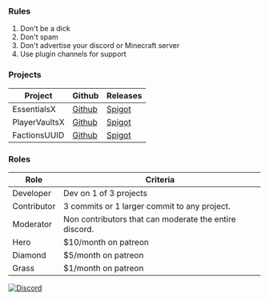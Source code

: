 ### Rules
1. Don't be a dick
2. Don't spam
3. Don't advertise your discord or Minecraft server
4. Use plugin channels for support

### Projects
| Project        | Github           | Releases |
| ------------- |-------------| -----|
| EssentialsX | [Github](https://github.com/EssentialsX/Essentials) | [Spigot](https://www.spigotmc.org/resources/essentialsx.9089/)|
| PlayerVaultsX    | [Github](https://github.com/drtshock/PlayerVaults) |[Spigot](https://www.spigotmc.org/resources/playervaultsx.51204/) |
| FactionsUUID | [Github](https://github.com/drtshock/Factions) | [Spigot](https://www.spigotmc.org/resources/factionsuuid.1035/)    |


### Roles
| Role        | Criteria  |
| ------------- | ------------- |
| Developer | Dev on 1 of 3 projects |
| Contributor | 3 commits or 1 larger commit to any project. |
| Moderator | Non contributors that can moderate the entire discord. |
| Hero | $10/month on patreon |
| Diamond | $5/month on patreon |
| Grass | $1/month on patreon |

[![Discord](https://imgur.com/MFRRBn4.png)](https://discord.gg/F7gexAQ)
